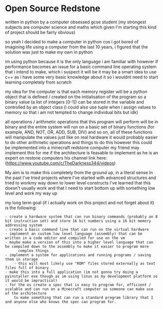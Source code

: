 # Open Source Redstone
 written in python by a computer obsessed gcse student (my strongest subjects are computer science
and maths which given I'm starting this kind of project should be fairly obvious)

so yeah I decided to make a computer in python cos i got bored of imagining life using a computer from the last 10 years,
i figured that the solution was just to make my own in python

im using python because it is the only language i am familiar with however if performance becomes an issue for a basic command line
operating system that i intend to make, which i suspect it will be it may be a smart idea to use c++ as i have some very basic knowledge
about it so i wouldnt need to start learning completely from scratch




my idea for the computer is that each memory register will be a python object that is defined / created on the initialisation of the program 
so a binary value (a list of integers [0-1]) can be stored in the variable and controlled by an object class
    (i could also use tuple when i assign values to memory so that i am not tempted to change individual bits but idk)

 all operations / arithmetic operations that this program will perform will be in binary and the entire system will run on a basic
    set of binary functions (for example, AND, NOT, OR, ADD, SUB, DIV) and so on, all of these functions will manipulate the values
    just like on real hardware
it would probably easier to do other arithmetic operations and things to do this however this could be implemented into a minecraft redstone computer
my friend may implement this for me if the architecture is feasable to implement as he is an expert on restone computers 
his channel link here: (https://www.youtube.com/c/TheDarkness344/videos)

My aim is to make this completely from the ground up, in a literal sense
In the past I've tried projects where I've started with advanced structures and tried to workmy way down to lower level constructs
I've learned that this doesn't usually work and that I need to start bottom up with something low level and work my way up

my long term goal (if i actually work on this project and not forget about it) is the following:

    - create a hardware system that can run binary commands (probably an 8 bit instruction set) and store 16 bit numbers using a 16 bit memory addressing system
    - create a basic command line that can run on the virtual hardware
    - implement an custom low level language (assembly) that can be written in a code editor and compiled for use on the vm
    - maybe make a version of this into a higher level language that can be compiled down to the assembly to make it easier to program more
          complex things 
    - implement a system for applications and running programs / saving them in storage
        - this will most likely use "ROM" files stored externally as text files full of binary
    - make this into a full application (im not gonna try doing a pyinstaller exe though as im using linux as my development platform so it would be impractical)
    - for the os create a spec that is easy to program for, efficient / scalable and can run on a Minecraft computer so someone can make use of the architecture
        to make something that can run a standard program library that I and anyone else who knows the spec can program for.

